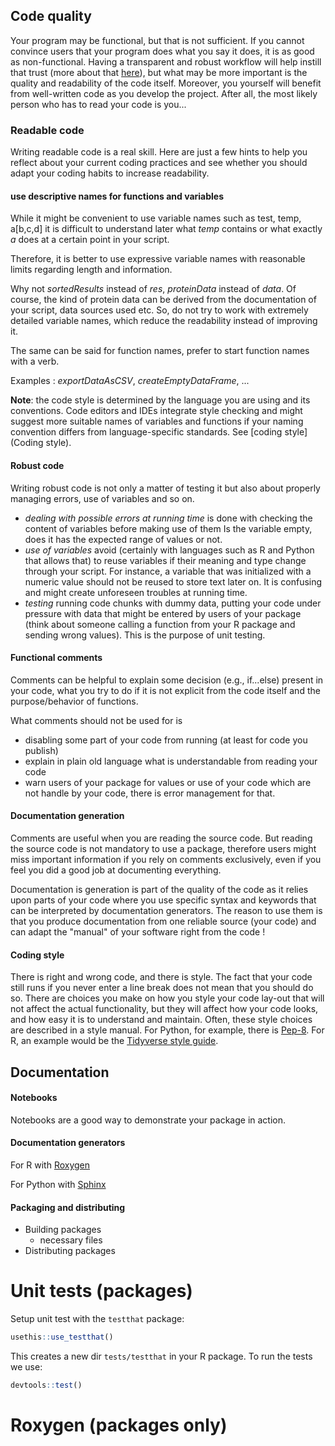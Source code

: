 ## Code quality

Your program may be functional, but that is not sufficient. 
If you cannot convince users that your program does what you say it does, it is as good as non-functional. Having a transparent and robust workflow will help instill that trust (more about that [here](project_setup.md)), but what may be more important is the quality and readability of the code itself. Moreover, you yourself will benefit from well-written code as you develop the project. After all, the most likely person who has to read your code is you...


### Readable code

Writing readable code is a real skill. Here are just a few hints to help you reflect about your current coding practices
and see whether you should adapt your coding habits to increase readability.

#### use descriptive names for functions and variables

While it might be convenient to use variable names such as test, temp, a\[b,c,d\] it is difficult to understand later
what _temp_ contains or what exactly _a_ does at a certain point in your script.

Therefore, it is better to use expressive variable names with reasonable limits regarding length and information.

Why not _sortedResults_ instead of _res_,  _proteinData_ instead of _data_. Of course, the kind of protein data can
be derived from the documentation of your script, data sources used etc. So, do not try to work with extremely detailed
variable names, which reduce the readability instead of improving it.

The same can be said for function names, prefer to start function names with a verb.

Examples : _exportDataAsCSV_, _createEmptyDataFrame_, ...

**Note**: the code style is determined by the language you are using and its conventions. Code editors and IDEs integrate
style checking and might suggest more suitable names of variables and functions if your naming convention differs from
language-specific standards. See [coding style](Coding style).

#### Robust code

Writing robust code is not only a matter of testing it but also about properly managing errors, use of variables
and so on. 

* _dealing with possible errors at running time_ is done with checking the content of variables before making use of them
Is the variable empty, does it has the expected range of values or not. 
* _use of variables_ avoid (certainly with languages such as R and Python that allows that) to reuse variables if their
meaning and type change through your script. For instance, a variable that was initialized with a numeric value should
not be reused to store text later on. It is confusing and might create unforeseen troubles at running time.
* _testing_ running code chunks with dummy data, putting your code under pressure with data that might be entered by
users of your package (think about someone calling a function from your R package and sending wrong values). This is 
the purpose of unit testing.

#### Functional comments

Comments can be helpful to explain some decision (e.g., if...else) present in your code, what you try to do if it is not
explicit from the code itself and the purpose/behavior of functions.

What comments should not be used for is
* disabling some part of your code from running (at least for code you publish)
* explain in plain old language what is understandable from reading your code
* warn users of your package for values or use of your code which are not handle by your code, there is error management
for that.

#### Documentation generation
Comments are useful when you are reading the source code. But reading the source code is not mandatory to use a 
package, therefore users might miss important information if you rely on comments exclusively, even if you feel
you did a good job at documenting everything.

Documentation is generation is part of the quality of the code as it relies upon parts of your code where you use
specific syntax and keywords that can be interpreted by documentation generators. The reason to use them is that you
produce documentation from one reliable source (your code) and can adapt the "manual" of your software right from the 
code !

#### Coding style

There is right and wrong code, and there is style. The fact that your code still runs if you never enter a line break 
does not mean that you should do so. There are choices you make on how you style your code lay-out that will not affect 
the actual functionality, but they will affect how your code looks, and how easy it is to understand and maintain. 
Often, these style choices are described in a style manual. For Python, for example, 
there is [Pep-8](https://www.python.org/dev/peps/pep-0008/). 
For R, an example would be the [Tidyverse style guide](https://style.tidyverse.org).

## Documentation

#### Notebooks

Notebooks are a good way to demonstrate your package in action. 

#### Documentation generators

For R with [Roxygen](https://roxygen2.r-lib.org/)

For Python with [Sphinx](http://www.sphinx-doc.org/en/master/usage/quickstart.html)

#### Packaging and distributing

- Building packages
    - necessary files
- Distributing packages


# Unit tests (packages)

Setup unit test with the `testthat` package:

```r
usethis::use_testthat()
```

This creates a new dir `tests/testthat` in your R package. To run the tests we use:

```r
devtools::test()
```


# Roxygen (packages only)

